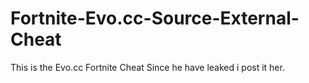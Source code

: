 # Fortnite-Evo.cc-Source-External-Cheat
This is the Evo.cc Fortnite Cheat Since he have leaked i post it her.






